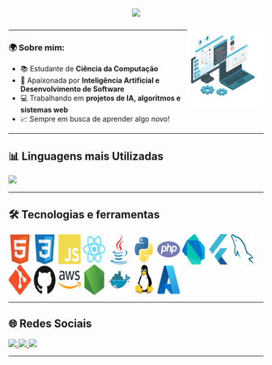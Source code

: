 <h1 align="center">
  <img src="https://readme-typing-svg.herokuapp.com?font=Fira+Code&weight=700&duration=2500&pause=1000&color=F7F7F7&background=FF000000&center=true&vCenter=true&width=500&lines=Ol%C3%A1!%F0%9F%91%8B;Seja+Bem-vindo(a)+ao+meu+GitHub!;Ciência+da+Computação+%7C+IA+%7C+Dev" />
</h1>

<img align="right" src="https://raw.githubusercontent.com/LilianyNunes/LilianyNunes/main/img/bg.svg" alt="programming" width=30% />

---

### 🌍 Sobre mim:
- 📚 Estudante de **Ciência da Computação**  
- 🤖 Apaixonada por **Inteligência Artificial e Desenvolvimento de Software**  
- 💻 Trabalhando em **projetos de IA, algoritmos e sistemas web**  
- 📈 Sempre em busca de aprender algo novo! 

---

## 📊 Linguagens mais Utilizadas
<div>
  <a href="https://github.com/LilianyNunes">
    <img height="180" src="https://github-readme-stats.vercel.app/api/top-langs/?username=LilianyNunes&theme=react&layout=compact&card_width=340"/>
  </a>
</div>

---

## 🛠 Tecnologias e ferramentas
<div style="display: inline_block">
  <img align="center" alt="HTML" height="60" width="45" src="https://raw.githubusercontent.com/devicons/devicon/master/icons/html5/html5-original.svg">
  <img align="center" alt="CSS" height="60" width="45" src="https://raw.githubusercontent.com/devicons/devicon/master/icons/css3/css3-original.svg">
  <img align="center" alt="JavaScript" height="60" width="45" src="https://raw.githubusercontent.com/devicons/devicon/master/icons/javascript/javascript-plain.svg">
  <img align="center" alt="React" height="60" width="45" src="https://raw.githubusercontent.com/devicons/devicon/master/icons/react/react-original.svg">
  <img align="center" alt="Java" height="60" width="45" src="https://raw.githubusercontent.com/devicons/devicon/master/icons/java/java-original.svg">
  <img align="center" alt="Python" height="60" width="45" src="https://raw.githubusercontent.com/devicons/devicon/master/icons/python/python-original.svg">
  <img align="center" alt="PHP" height="60" width="45" src="https://raw.githubusercontent.com/devicons/devicon/master/icons/php/php-plain.svg">
  <img align="center" alt="Dart" height="60" width="45" src="https://raw.githubusercontent.com/devicons/devicon/master/icons/dart/dart-original.svg">
  <img align="center" alt="Flutter" height="60" width="45" src="https://raw.githubusercontent.com/devicons/devicon/master/icons/flutter/flutter-original.svg">
  <img align="center" alt="MySQL" height="60" width="45" src="https://raw.githubusercontent.com/devicons/devicon/master/icons/mysql/mysql-original.svg">
  <img align="center" alt="Git" height="60" width="45" src="https://raw.githubusercontent.com/devicons/devicon/master/icons/git/git-original.svg">
  <img align="center" alt="GitHub" height="60" width="45" src="https://raw.githubusercontent.com/devicons/devicon/master/icons/github/github-original.svg">
  <img align="center" alt="AWS" height="60" width="45" src="https://raw.githubusercontent.com/devicons/devicon/master/icons/amazonwebservices/amazonwebservices-original-wordmark.svg">
  <img align="center" alt="Node.js" height="60" width="45" src="https://raw.githubusercontent.com/devicons/devicon/master/icons/nodejs/nodejs-original.svg">
  <img align="center" alt="Docker" height="60" width="45" src="https://raw.githubusercontent.com/devicons/devicon/master/icons/docker/docker-original.svg">
  <img align="center" alt="Linux" height="60" width="45" src="https://raw.githubusercontent.com/devicons/devicon/master/icons/linux/linux-original.svg">
  <img align="center" alt="Azure" height="60" width="45" src="https://raw.githubusercontent.com/devicons/devicon/master/icons/azure/azure-original.svg">
</div>

---

## 🌐 Redes Sociais
<div>
  <a href="https://www.linkedin.com/in/lilianynunes/" target="_blank">
    <img src="https://img.shields.io/badge/LinkedIn-0077B5?style=for-the-badge&logo=linkedin&logoColor=white" />
  </a>
  <a href="mailto:lilianynunes10@gmail.com">
    <img src="https://img.shields.io/badge/-Gmail-D14836?style=for-the-badge&logo=gmail&logoColor=white" />
  </a>
  <a href="https://www.instagram.com/lilianynunees/" target="_blank">
    <img src="https://img.shields.io/badge/Instagram-E4405F?style=for-the-badge&logo=instagram&logoColor=white" />
  </a>
</div>

---
